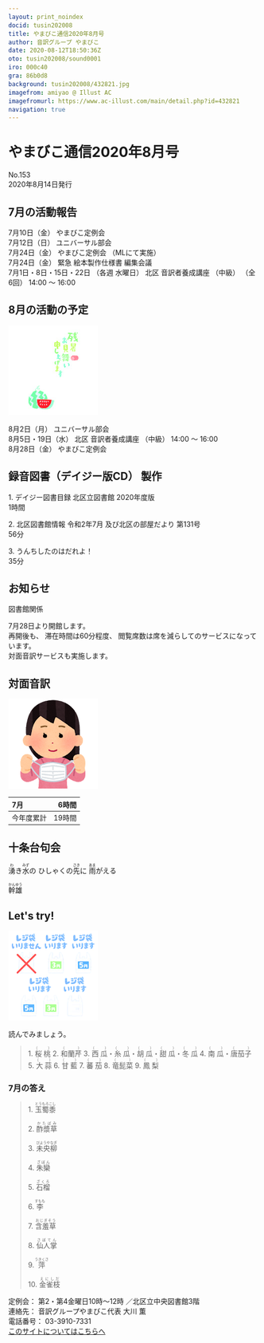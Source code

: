 ```yaml
---
layout: print_noindex
docid: tusin202008
title: やまびこ通信2020年8月号
author: 音訳グループ やまびこ
date: 2020-08-12T18:50:36Z
oto: tusin202008/sound0001
iro: 000c40
gra: 86b0d8
background: tusin202008/432821.jpg
imagefrom: amiyao @ Illust AC
imagefromurl: https://www.ac-illust.com/main/detail.php?id=432821
navigation: true
---
```

   


# <span data-dur="4.487" data-begin="2.750" id="xmri_0001">やまびこ通信2020年8月号</span>

<span data-dur="2.845" data-begin="7.237" id="xmri_0002">No.153</span>  
<span data-dur="5.083" data-begin="10.082" id="xmri_0003">2020年8月14日発行</span>

## <span data-dur="3.616" data-begin="20.801" id="xmri_0006">7月の活動報告</span>

<span data-dur="2.341" data-begin="24.417" id="xmri_0007">7月10日（金）</span>
<span data-dur="2.671" data-begin="26.758" id="xmri_0008">やまびこ定例会</span>  
<span data-dur="2.622" data-begin="29.429" id="xmri_0009">7月12日（日）</span>
<span data-dur="2.658" data-begin="32.051" id="xmri_000A">ユニバーサル部会</span>  
<span data-dur="2.773" data-begin="34.709" id="xmri_000B">7月24日（金）</span>
<span data-dur="1.821" data-begin="37.482" id="xmri_000C">やまびこ定例会</span>
<span data-dur="3.169" data-begin="39.303" id="xmri_000D">（MLにて実施）</span>  
<span data-dur="2.773" data-begin="42.472" id="xmri_000E">7月24日（金）</span>
<span data-dur="5.619" data-begin="45.245" id="xmri_000F">緊急 絵本製作仕様書 編集会議</span>  
<span data-dur="4.723" data-begin="50.864" id="xmri_0010">7月1日・8日・15日・22日</span>
<span data-dur="2.132" data-begin="55.587" id="xmri_0011">（各週 水曜日）</span>
<span data-dur="2.834" data-begin="57.719" id="xmri_0012">北区 音訳者養成講座</span>
<span data-dur="1.306" data-begin="60.553" id="xmri_0013">（中級）</span>
<span data-dur="1.491" data-begin="61.859" id="xmri_0014">（全6回）</span>
<span data-dur="4.406" data-begin="63.350" id="xmri_0015">14:00 ～ 16:00</span>

## <span data-dur="3.671" data-begin="67.756" id="xmri_0016">8月の活動の予定</span>

<img class="migi" src="media/tusin202008/cut1.png" alt="" />


<span data-dur="2.392" data-begin="71.427" id="xmri_0017">8月2日（月）</span>
<span data-dur="2.659" data-begin="73.819" id="xmri_0018">ユニバーサル部会</span>  
<span data-dur="3.552" data-begin="76.478" id="xmri_0019">8月5日・19日（水）</span>
<span data-dur="2.834" data-begin="80.030" id="xmri_001A">北区 音訳者養成講座</span>
<span data-dur="1.306" data-begin="82.864" id="xmri_001B">（中級）</span>
<span data-dur="3.006" data-begin="84.170" id="xmri_001C">14:00 ～ 16:00</span>  
<span data-dur="2.898" data-begin="87.176" id="xmri_001D">8月28日（金）</span>
<span data-dur="4.071" data-begin="90.074" id="xmri_001E">やまびこ定例会</span>

## <span data-dur="5.043" data-begin="94.145" id="xmri_001F">録音図書（デイジー版CD） 製作</span>


<span data-dur="0.941" data-begin="101.642" id="xmri_0021">1.</span>
<span data-dur="5.027" data-begin="102.583" id="xmri_0022">デイジー図書目録 北区立図書館 2020年度版</span>  
<span data-dur="2.188" data-begin="107.610" id="xmri_0023">1時間</span>

<span data-dur="0.72" data-begin="109.798" id="xmri_0024">2.</span>
<span data-dur="7.57" data-begin="110.518" id="xmri_0025">北区図書館情報 令和2年7月 及び北区の部屋だより 第131号</span>  
<span data-dur="2.563" data-begin="118.088" id="xmri_0026">56分</span>

<span data-dur="0.968" data-begin="120.651" id="xmri_0027">3.</span>
<span data-dur="2.078" data-begin="121.619" id="xmri_0028">うんちしたのはだれよ！</span>  
<span data-dur="4.032" data-begin="123.697" id="xmri_0029">35分</span>

## <span data-dur="2.417" data-begin="127.729" id="xmri_002A">お知らせ</span>

<span data-dur="2.256" data-begin="130.146" id="xmri_002B">図書館関係</span>

<span data-dur="4.841" data-begin="132.402" id="xmri_002C">7月28日より開館します。</span>  
<span data-dur="1.532" data-begin="137.243" id="xmri_002D">再開後も、</span>
<span data-dur="2.729" data-begin="138.775" id="xmri_002E">滞在時間は60分程度、</span>
<span data-dur="6.056" data-begin="141.504" id="xmri_002F">閲覧席数は席を減らしてのサービスになっています。</span>  
<span data-dur="5.351" data-begin="147.560" id="xmri_0030">対面音訳サービスも実施します。</span>

## <span data-dur="2.887" data-begin="152.911" id="xmri_0031">対面音訳</span>

<img class="migi" src="media/tusin202008/cut2.png" alt="" />


<span data-dur="1.316" data-begin="155.798" id="xmri_0032">7月</span>|<span data-dur="2.203" data-begin="157.114" id="xmri_0033">6時間</span>
|:---|---:|
<span data-dur="1.81" data-begin="159.317" id="xmri_0034">今年度累計</span>|<span data-dur="3.874" data-begin="161.127" id="xmri_0035">19時間</span>

## <span data-dur="3.628" data-begin="165.001" id="xmri_0036">十条台句会</span>

<span data-dur="12.023" data-begin="168.629" id="xmri_0037"><ruby>湧<rt>わ</rt></ruby>き<ruby>水<rt>みず</rt></ruby>の
ひしゃくの<ruby>先<rt>さき</rt></ruby>に
<ruby>雨<rt>あま</rt></ruby>がえる</span>

<span data-dur="2.388" data-begin="180.652" id="xmri_003D" class="haigo"><ruby>幹雄<rt>かんゆう</rt></ruby> </span>


## <span data-dur="2.449" data-begin="183.540" id="xmri_003F">Let's try!</span>

<img class="migi" src="media/tusin202008/cut3.png" alt="" />


<span data-dur="3.708" data-begin="185.989" id="xmri_0040">読んでみましょう。</span>


<blockquote markdown="1">
1. <ruby>桜桃<rt>（　　　）</rt></ruby>
2. <ruby>和蘭芹<rt>（　　　）</rt></ruby>
3. <ruby>西瓜<rt>（　　　）</rt></ruby>・<ruby>糸瓜<rt>（　　　）</rt></ruby>・<ruby>胡瓜<rt>（　　　）</rt></ruby>・<ruby>甜瓜<rt>（　　　）</rt></ruby>・<ruby>冬瓜<rt>（　　　）</rt></ruby>
4. <ruby>南瓜<rt>（　　　）</rt></ruby>・<ruby>唐茄子<rt>（　　　）</rt></ruby>
5. <ruby>大蒜<rt>（　　　）</rt></ruby>
6. <ruby>甘藍<rt>（　　　）</rt></ruby>
7. <ruby>蕃茄<rt>（　　　）</rt></ruby>
8. <ruby>竜髭菜<rt>（　　　）</rt></ruby>
9. <ruby>鳳梨<rt>（　　　）</rt></ruby>
</blockquote>
 
 
### <span data-dur="2.967" data-begin="193.744" id="xmri_0042">7月の答え</span>

<blockquote markdown="1">
<span data-dur="0.942" data-begin="196.711" id="xmri_0043">1.</span>
<span data-dur="1.877" data-begin="197.653" id="xmri_0044"><ruby>玉蜀黍<rt>とうもろこし</rt></ruby></span>

<span data-dur="0.72" data-begin="199.530" id="xmri_0045">2.</span>
<span data-dur="1.753" data-begin="200.250" id="xmri_0046"><ruby>酢漿草<rt>かたばみ</rt></ruby></span>

<span data-dur="0.968" data-begin="202.003" id="xmri_0047">3.</span>
<span data-dur="2.055" data-begin="202.971" id="xmri_0048"><ruby>未央柳<rt>びようやなぎ</rt></ruby></span>

<span data-dur="0.898" data-begin="205.026" id="xmri_0049">4.</span>
<span data-dur="1.663" data-begin="205.924" id="xmri_004A"><ruby>朱欒<rt>ざぼん</rt></ruby></span>

<span data-dur="0.776" data-begin="207.587" id="xmri_004B">5.</span>
<span data-dur="1.603" data-begin="208.363" id="xmri_004C"><ruby>石榴<rt>ざくろ</rt></ruby></span>

<span data-dur="0.946" data-begin="209.966" id="xmri_004D">6.</span>
<span data-dur="1.695" data-begin="210.912" id="xmri_004E"><ruby>李<rt>すもも</rt></ruby></span>

<span data-dur="0.917" data-begin="212.607" id="xmri_004F">7.</span>
<span data-dur="1.853" data-begin="213.524" id="xmri_0050"><ruby>含羞草<rt>おじぎそう</rt></ruby></span>

<span data-dur="0.95" data-begin="215.377" id="xmri_0051">8.</span>
<span data-dur="1.745" data-begin="216.327" id="xmri_0052"><ruby>仙人掌<rt>さぼてん</rt></ruby></span>

<span data-dur="0.896" data-begin="218.072" id="xmri_0053">9.</span>
<span data-dur="1.7" data-begin="218.968" id="xmri_0054"><ruby>萍<rt>うきくさ</rt></ruby></span>

<span data-dur="0.909" data-begin="220.668" id="xmri_0055">10.</span>
<span data-dur="2.762" data-begin="221.577" id="xmri_0056"><ruby>金雀枝<rt>えにしだ</rt></ruby></span>
</blockquote>


<span data-dur="1.278" data-begin="224.339" id="xmri_0057">定例会：</span>
<span data-dur="3.662" data-begin="225.617" id="xmri_0058">第2・第4金曜日10時～12時</span>
<span data-dur="3.406" data-begin="229.279" id="xmri_0059">／北区立中央図書館3階</span>  
<span data-dur="1.54" data-begin="232.685" id="xmri_005A">連絡先：</span>
<span data-dur="4.346" data-begin="234.225" id="xmri_005B">音訳グループやまびこ代表 大川 薫</span>  
<span data-dur="1.652" data-begin="238.571" id="xmri_005C">電話番号：</span>
<span data-dur="4.791" data-begin="240.223" id="xmri_005D">03-3910-7331</span>  
<a href="mailto:ymbk2016ml@gmail.com?Subject=やまびこウェブサイトについて" data-dur="6.205" data-begin="245.014" id="xmri_005E">このサイトについてはこちらへ</a>

